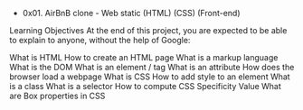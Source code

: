 * 0x01. AirBnB clone - Web static
(HTML)
(CSS)
(Front-end)

Learning Objectives
At the end of this project, you are expected to be able to explain to anyone, without the help of Google:

What is HTML
How to create an HTML page
What is a markup language
What is the DOM
What is an element / tag
What is an attribute
How does the browser load a webpage
What is CSS
How to add style to an element
What is a class
What is a selector
How to compute CSS Specificity Value
What are Box properties in CSS
